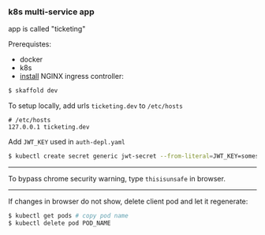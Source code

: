 ### k8s multi-service app

app is called "ticketing"

Prerequistes:

- docker
- k8s
- [install](https://kubernetes.github.io/ingress-nginx/deploy/#docker-for-mac) NGINX ingress controller:

```sh
$ skaffold dev
```

To setup locally, add urls `ticketing.dev` to `/etc/hosts`

```
# /etc/hosts
127.0.0.1 ticketing.dev
```

Add `JWT_KEY` used in `auth-depl.yaml`

```sh
$ kubectl create secret generic jwt-secret --from-literal=JWT_KEY=somesecret
```

---

To bypass chrome security warning, type `thisisunsafe` in browser.

---

If changes in browser do not show, delete client pod and let it regenerate:

```sh
$ kubectl get pods # copy pod name
$ kubectl delete pod POD_NAME
```
